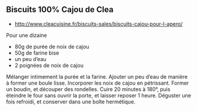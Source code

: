 ## Biscuits 100% Cajou de Clea

* http://www.cleacuisine.fr/biscuits-sales/biscuits-cajou-pour-l-apero/

Pour une dizaine

* 80g de purée de noix de cajou
* 50g de farine bise
* un peu d’eau
* 2 poignées de noix de cajou

Mélanger intimement la purée et la farine. Ajouter un peu d’eau de manière à former une boule lisse. Incorporer les noix de cajou en pétrissant. Former un boudin, et découper des rondelles. Cuire 20 minutes à 180°, puis éteindre le four sans ouvrir la porte, et laisser reposer 1 heure. Déguster une fois refroidi, et conserver dans une boîte hermétique.
